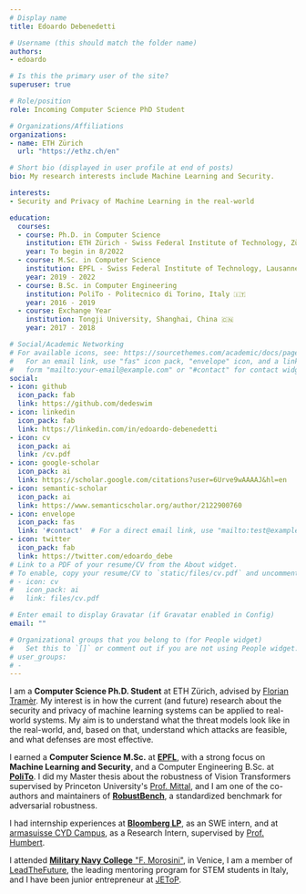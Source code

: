 ```yaml
---
# Display name
title: Edoardo Debenedetti

# Username (this should match the folder name)
authors:
- edoardo

# Is this the primary user of the site?
superuser: true

# Role/position
role: Incoming Computer Science PhD Student

# Organizations/Affiliations
organizations:
- name: ETH Zürich
  url: "https://ethz.ch/en"

# Short bio (displayed in user profile at end of posts)
bio: My research interests include Machine Learning and Security.

interests:
- Security and Privacy of Machine Learning in the real-world

education:
  courses:
  - course: Ph.D. in Computer Science
    institution: ETH Zürich - Swiss Federal Institute of Technology, Zürich, Switzerland 🇨🇭
    year: To begin in 8/2022
  - course: M.Sc. in Computer Science
    institution: EPFL - Swiss Federal Institute of Technology, Lausanne, Switzerland 🇨🇭
    year: 2019 - 2022
  - course: B.Sc. in Computer Engineering
    institution: PoliTo - Politecnico di Torino, Italy 🇮🇹
    year: 2016 - 2019
  - course: Exchange Year
    institution: Tongji University, Shanghai, China 🇨🇳
    year: 2017 - 2018

# Social/Academic Networking
# For available icons, see: https://sourcethemes.com/academic/docs/page-builder/#icons
#   For an email link, use "fas" icon pack, "envelope" icon, and a link in the
#   form "mailto:your-email@example.com" or "#contact" for contact widget.
social:
- icon: github
  icon_pack: fab
  link: https://github.com/dedeswim
- icon: linkedin
  icon_pack: fab
  link: https://linkedin.com/in/edoardo-debenedetti
- icon: cv
  icon_pack: ai
  link: /cv.pdf
- icon: google-scholar
  icon_pack: ai
  link: https://scholar.google.com/citations?user=6Urve9wAAAAJ&hl=en
- icon: semantic-scholar
  icon_pack: ai
  link: https://www.semanticscholar.org/author/2122900760
- icon: envelope
  icon_pack: fas
  link: '#contact'  # For a direct email link, use "mailto:test@example.org".
- icon: twitter
  icon_pack: fab
  link: https://twitter.com/edoardo_debe
# Link to a PDF of your resume/CV from the About widget.
# To enable, copy your resume/CV to `static/files/cv.pdf` and uncomment the lines below.
# - icon: cv
#   icon_pack: ai
#   link: files/cv.pdf

# Enter email to display Gravatar (if Gravatar enabled in Config)
email: ""

# Organizational groups that you belong to (for People widget)
#   Set this to `[]` or comment out if you are not using People widget.
# user_groups:
# - 
---
```


I am a **Computer Science Ph.D. Student** at ETH Zürich, advised by [Florian Tramèr](https://floriantramer.com). My interest is in how the current (and future) research about the security and privacy of machine learning systems can be applied to real-world systems. My aim is to understand what the threat models look like in the real-world, and, based on that, understand which attacks are feasible, and what defenses are most effective.

I earned a **Computer Science M.Sc.** at [**EPFL**](https://epfl.ch/en), with a strong focus on **Machine Learning and Security**, and a Computer Engineering B.Sc. at [**PoliTo**](https://www.polito.it/). I did my Master thesis about the robustness of Vision Transformers supervised by Princeton University's [Prof. Mittal](http://www.princeton.edu/~pmittal/), and I am one of the co-authors and maintainers of **[RobustBench](https://robustbench.github.io)**, a standardized benchmark for adversarial robustness.

I had internship experiences at **[Bloomberg LP](https://www.bloomberg.com/)**, as an SWE intern, and at [armasuisse CYD Campus](https://www.ar.admin.ch/en/armasuisse-wissenschaft-und-technologie-w-t/cyber-defence_campus.html), as a Research Intern, supervised by [Prof. Humbert](https://www.mhumbert.com/).

I attended [**Military Navy College** "F. Morosini"](http://www.marina.difesa.it/EN/training_institute/morosini/Pagine/default.aspx), in Venice, I am a member of [LeadTheFuture](https://leadthefuture.tech), the leading mentoring program for STEM students in Italy, and I have been junior entrepreneur at [JEToP](https://jetop.com).
